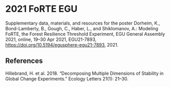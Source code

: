 # 2021 FoRTE EGU

Supplementary data, materials, and resources for the poster Dorheim, K., Bond-Lamberty, B., Gough, C., Haber, L., and Shiklomanov, A.: Modeling FoRTE, the Forest Resilience Threshold Experiment, EGU General Assembly 2021, online, 19–30 Apr 2021, EGU21-7893, https://doi.org/10.5194/egusphere-egu21-7893, 2021.


## References 

Hillebrand, H. et al. 2018. “Decomposing Multiple Dimensions of Stability in Global Change Experiments.” Ecology Letters 21(1): 21–30.

